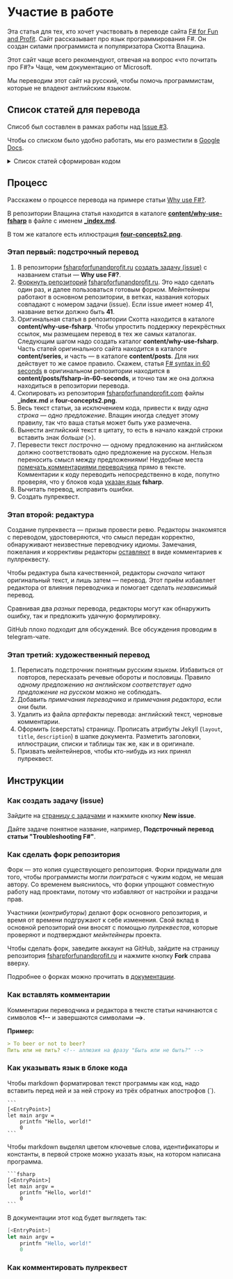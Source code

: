 # Участие в работе

Эта статья для тех, кто хочет участвовать в переводе сайта [F# for Fun and Profit](https://fsharpforfunandprofit.com). Сайт рассказывает про язык программирования F#. Он создан силами программиста и популяризатора Скотта Влащина.

Этот сайт чаще всего рекомендуют, отвечая на вопрос «что почитать про F#?» Чаще, чем документацию от Microsoft.

Мы переводим этот сайт на русский, чтобы помочь программистам, которые не владеют английским языком.

## Список статей для перевода

Списоб был составлен в рамках работы над [Issue #3](https://github.com/max-arshinov/fsharpforfunandprofit.ru/issues/3).

Чтобы со списком было удобно работать, мы его разместили в [Google Docs](https://docs.google.com/spreadsheets/d/1Z82DAou_UDwn1GR5G8G2yS6s92Lojexv-ZsR63N6oPs/edit?usp=sharing).

<details>
 <summary>Список статей сформирован кодом</summary>

```bash
i=1
for f in $(find content -name '*.md' -type f) 
do 
    title=$(grep "title:" $f | awk -F : '{print $2'})
    echo "| $i | [$title](https://github.com/swlaschin/fsharpforfunandprofit.com/blob/master/$f) | $f |"
    i=$((i+1))
done
```
</details>

## Процесс

Расскажем о процессе перевода на примере статьи [Why use F#?](https://fsharpforfunandprofit.com/why-use-fsharp/).

В репозитории Влащина статья находится в каталоге **[content/why-use-fsharp](https://github.com/swlaschin/fsharpforfunandprofit.com/tree/master/content/why-use-fsharp)** в файле с именем **[_index.md](https://github.com/swlaschin/fsharpforfunandprofit.com/blob/master/content/why-use-fsharp/_index.md)**.

В том же каталоге есть иллюстрация **[four-concepts2.png](https://github.com/swlaschin/fsharpforfunandprofit.com/blob/master/content/why-use-fsharp/four-concepts2.png)**.

### Этап первый: подстрочный перевод

1. В репозитории [fsharpforfunandprofit.ru](https://github.com/max-arshinov/fsharpforfunandprofit.ru) [создать задачу (issue)](#как-создать-задачу-issue) с названием статьи — **Why use F#?**.
1. [Форкнуть репозиторий](#как-сделать-форк-репозитория) [fsharpforfunandprofit.ru](https://github.com/max-arshinov/fsharpforfunandprofit.ru). Это надо сделать один раз, и далее пользоваться готовым форком. Мейнтейнеры работают в основном репозитории, в ветках, названия которых совпадают с номером задачи (issue). Если issue имеет номер 41, название ветки должно быть **41**.
1. Оригинальная статья в репозитории Скотта находится в каталоге **content/why-use-fsharp**. Чтобы упростить поддержку перекрёстных ссылок, мы размещаем перевод в тех же самых каталогах. Следующим шагом надо создать каталог **content/why-use-fsharp**. Часть статей оригинального сайта находится в каталоге **content/series**, и часть — в каталоге **content/posts**. Для них действует то же самое правило. Скажем, статья [F# syntax in 60 seconds](https://fsharpforfunandprofit.com/posts/fsharp-in-60-seconds/) в оригинальном репозитории находится в **content/posts/fsharp-in-60-seconds**, и точно там же она должна находиться в репозитории перевода.
1. Скопировать из репозитория [fsharpforfunandprofit.com](https://github.com/swlaschin/fsharpforfunandprofit.com) файлы **_index.md** и **four-concepts2.png**.
1. Весь текст статьи, за исключением кода, привести к виду *одна строка — одно предложение*. Влащин иногда следует этому правилу, так что ваша статья может быть уже размечена.
1. Вынести английский текст в цитату, то есть в начало каждой строки вставить знак *больше* (\>).
1. Перевести текст *построчно* — одному предложению на английском должно соответствовать одно предложение на русском. Нельзя переносить смысл между предложениями! Неудобные места [помечать комментариями переводчика](#как-вставлять-комментарии) прямо в тексте. Комментарии к коду переводить непосредственно в коде, попутно проверяя, что у блоков кода [указан язык](#как-указывать-язык-в-блоке-кода) **fsharp**.
1. Вычитать перевод, исправить ошибки.
1. Создать пулреквест.

### Этап второй: редактура

Создание пулреквеста — призыв провести ревю. Редакторы знакомятся с переводом, удостоверяются, что смысл передан корректно, обнаруживают неизвестные переводчику идиомы. Замечания, пожелания и коррективы редакторы [оставляют](#как-комментировать-пулреквест) в виде комментариев к пуллреквесту.

<!-- GitHub позволяет мейнтейнерам править файлы непосредственнов PR через UI. Надо ли это как-то использовать? — Вопрос для обсуждения. -->

Чтобы редактура была качественной, редакторы *сначала* читают оригинальный текст, и лишь затем — перевод. Этот приём избавляет редактора от влияния переводчика и помогает сделать *независимый* перевод.

Сравнивая два *разных* перевода, редакторы могут как обнаружить ошибку, так и предложить удачную формулировку.

GitHub плохо подходит для обсуждений. Все обсуждения проводим в telegram-чате. <!-- Нужна ссылка! -->

### Этап третий: художественный перевод

<!-- В идеальном мире, художественный перевод по подстрочнику делают авторы, хорошо владеющие русским слогом. -->

1. Переписать подстрочник понятным русским языком. Избавиться от повторов, пересказать речевые обороты и пословицы. Правило *одному предложению на английском соответствует одно предложение на русском* можно не соблюдать.
1. Добавить *примечания переводчика* и *примечания редактора*, если они были.
1. Удалить из файла *артефакты* перевода: английский текст, черновые комментарии.
1. Оформить (сверстать) страницу. Прописать атрибуты Jekyll (`layout`, `title`, `description`) в шапке документа. Разметить заголовки, иллюстрации, списки и таблицы так же, как и в оригинале.
1. Призвать мейнтейнеров, чтобы кто-нибудь из них принял пулреквест.

## Инструкции

### Как создать задачу (issue)

Зайдите на [страницу с задачами](https://github.com/max-arshinov/fsharpforfunandprofit.ru/issues) и нажмите кнопку **New issue**.

Дайте задаче понятное название, например, **Подстрочный перевод статьи "Troubleshooting F#"**.

### Как сделать форк репозитория

Форк — это копия существующего репозитория. Форки придумали для того, чтобы программисты могли *поиграться* с чужим кодом, не мешая автору. Со временем выяснилось, что форки упрощают совместную работу над проектами, потому что избавляют от настройки и раздачи прав.

Участники (*контрибуторы*) делают форк основного репозитория, и время от времени подгружают к себе изменения. Свой вклад в основной репозиторий они вносят с помощью *пулреквестов*, которые проверяют и подтверждают *мейнтейнеры* проекта.

Чтобы сделать форк, заведите аккаунт на GitHub, зайдите на страницу репозитория [fsharpforfunandprofit.ru](https://github.com/max-arshinov/fsharpforfunandprofit.ru) и нажмите кнопку **Fork** справа вверху.

Подробнее о форках можно прочитать в [документации](https://docs.github.com/en/get-started/quickstart/fork-a-repo).

### Как вставлять комментарии

Комментарии переводчика и редактора в тексте статьи начинаются с символов **&lt;!--** и завершаются символами **--&gt;**.

**Пример:**

```markdown
> To beer or not to beer?
Пить или не пить? <!-- аллюзия на фразу "Быть или не быть?" -->
```

### Как указывать язык в блоке кода

Чтобы markdown форматировал текст программы как код, надо вставить перед ней и за ней строку из трёх обратных апострофов (\`).

    ```
    [<EntryPoint>]
    let main argv =
        printfn "Hello, world!"
        0
    ```

Чтобы markdown выделял цветом ключевые слова, идентификаторы и константы, в первой строке можно указать язык, на котором написана программа.

    ```fsharp
    [<EntryPoint>]
    let main argv =
        printfn "Hello, world!"
        0
    ```
    
В документации этот код будет выглядеть так:

```fsharp
[<EntryPoint>]
let main argv =
    printfn "Hello, world!"
    0
```

### Как комментировать пулреквест

